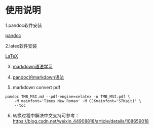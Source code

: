 # 使用说明

1.pandoc软件安装

[pandoc](https://pandoc.org/installing.html)

2.latex软件安装

[LaTeX](https://www.latex-project.org/get/)

3.  [markdown语法学习](https://dillinger.io/)

4.  [pandoc的markdown语法](https://www.cnblogs.com/baiyangcao/p/pandoc_markdown.html)

5.  markdown convert pdf

```
pandoc TMB_MSI.md --pdf-engine=xelatex -o TMB_MSI.pdf \
    -M mainfont='Times New Roman' -M CJKmainfont='STKaiti' \
    --toc
```

6. 转换过程中解决中文支持可参考：
<https://blog.csdn.net/weixin_44908818/article/details/108659018>
